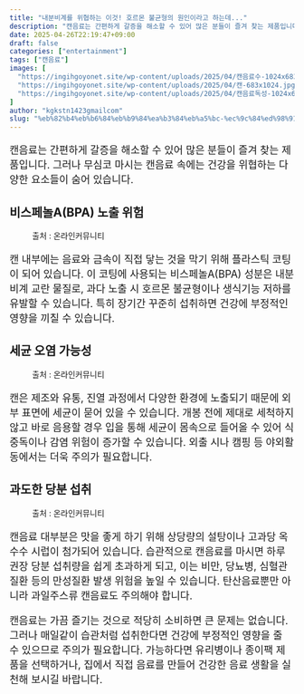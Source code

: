 ```yaml
---
title: "내분비계를 위협하는 이것! 호르몬 불균형의 원인이라고 하는데..."
description: "캔음료는 간편하게 갈증을 해소할 수 있어 많은 분들이 즐겨 찾는 제품입니다. 그러나 무심코 마시는 캔음료 속에는 건강을 위협하는 다양한 요소들이 숨어 있습니다."
date: 2025-04-26T22:19:47+09:00
draft: false
categories: ["entertainment"]
tags: ["캔음료"]
images: [
  "https://ingihgoyonet.site/wp-content/uploads/2025/04/캔음료수-1024x683.jpg"
  "https://ingihgoyonet.site/wp-content/uploads/2025/04/캔-683x1024.jpg"
  "https://ingihgoyonet.site/wp-content/uploads/2025/04/캔음료독성-1024x683.jpg"
]
author: "kgkstn1423gmailcom"
slug: "%eb%82%b4%eb%b6%84%eb%b9%84%ea%b3%84%eb%a5%bc-%ec%9c%84%ed%98%91%ed%95%98%eb%8a%94-%ec%9d%b4%ea%b2%83-%ed%98%b8%eb%a5%b4%eb%aa%ac-%eb%b6%88%ea%b7%a0%ed%98%95%ec%9d%98-%ec%9b%90%ec%9d%b8%ec%9d%b4"
---
```


<p style="font-size:18px">캔음료는 간편하게 갈증을 해소할 수 있어 많은 분들이 즐겨 찾는 제품입니다. 그러나 무심코 마시는 캔음료 속에는 건강을 위협하는 다양한 요소들이 숨어 있습니다.</p> <h2 >비스페놀A(BPA) 노출 위험</h2> <figure ><img src="https://ingihgoyonet.site/wp-content/uploads/2025/04/캔음료수-1024x683.jpg" alt="" style="aspect-ratio:16/9;object-fit:cover"/><figcaption >출처 : 온라인커뮤니티</figcaption></figure> <p style="font-size:18px">캔 내부에는 음료와 금속이 직접 닿는 것을 막기 위해 플라스틱 코팅이 되어 있습니다. 이 코팅에 사용되는 비스페놀A(BPA) 성분은 내분비계 교란 물질로, 과다 노출 시 호르몬 불균형이나 생식기능 저하를 유발할 수 있습니다. 특히 장기간 꾸준히 섭취하면 건강에 부정적인 영향을 끼칠 수 있습니다.</p> <h2 >세균 오염 가능성</h2> <figure ><img src="https://ingihgoyonet.site/wp-content/uploads/2025/04/캔-683x1024.jpg" alt="" style="aspect-ratio:16/9;object-fit:cover"/><figcaption >출처 : 온라인커뮤니티</figcaption></figure> <p style="font-size:18px">캔은 제조와 유통, 진열 과정에서 다양한 환경에 노출되기 때문에 외부 표면에 세균이 묻어 있을 수 있습니다. 개봉 전에 제대로 세척하지 않고 바로 음용할 경우 입을 통해 세균이 몸속으로 들어올 수 있어 식중독이나 감염 위험이 증가할 수 있습니다. 외출 시나 캠핑 등 야외활동에서는 더욱 주의가 필요합니다.</p> <h2 >과도한 당분 섭취</h2> <figure ><img src="https://ingihgoyonet.site/wp-content/uploads/2025/04/캔음료독성-1024x683.jpg" alt="" style="aspect-ratio:16/9;object-fit:cover"/><figcaption >출처 : 온라인커뮤니티</figcaption></figure> <p style="font-size:18px">캔음료 대부분은 맛을 좋게 하기 위해 상당량의 설탕이나 고과당 옥수수 시럽이 첨가되어 있습니다. 습관적으로 캔음료를 마시면 하루 권장 당분 섭취량을 쉽게 초과하게 되고, 이는 비만, 당뇨병, 심혈관질환 등의 만성질환 발생 위험을 높일 수 있습니다. 탄산음료뿐만 아니라 과일주스류 캔음료도 주의해야 합니다.</p> <p style="font-size:18px">캔음료는 가끔 즐기는 것으로 적당히 소비하면 큰 문제는 없습니다. 그러나 매일같이 습관처럼 섭취한다면 건강에 부정적인 영향을 줄 수 있으므로 주의가 필요합니다. 가능하다면 유리병이나 종이팩 제품을 선택하거나, 집에서 직접 음료를 만들어 건강한 음료 생활을 실천해 보시길 바랍니다.</p>